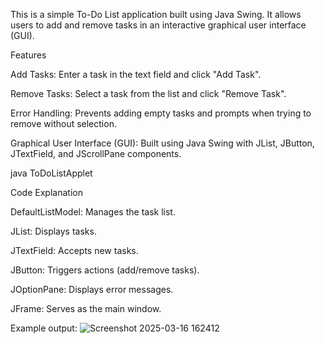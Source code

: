 This is a simple To-Do List application built using Java Swing. It allows users to add and remove tasks in an interactive graphical user interface (GUI).

Features

Add Tasks: Enter a task in the text field and click "Add Task".

Remove Tasks: Select a task from the list and click "Remove Task".

Error Handling: Prevents adding empty tasks and prompts when trying to remove without selection.

Graphical User Interface (GUI): Built using Java Swing with JList, JButton, JTextField, and JScrollPane components.


java ToDoListApplet

Code Explanation

DefaultListModel<String>: Manages the task list.

JList<String>: Displays tasks.

JTextField: Accepts new tasks.

JButton: Triggers actions (add/remove tasks).

JOptionPane: Displays error messages.

JFrame: Serves as the main window.

Example output:
![Screenshot 2025-03-16 162412](https://github.com/user-attachments/assets/f877f868-e016-4e98-8090-7904eca53a7d)

